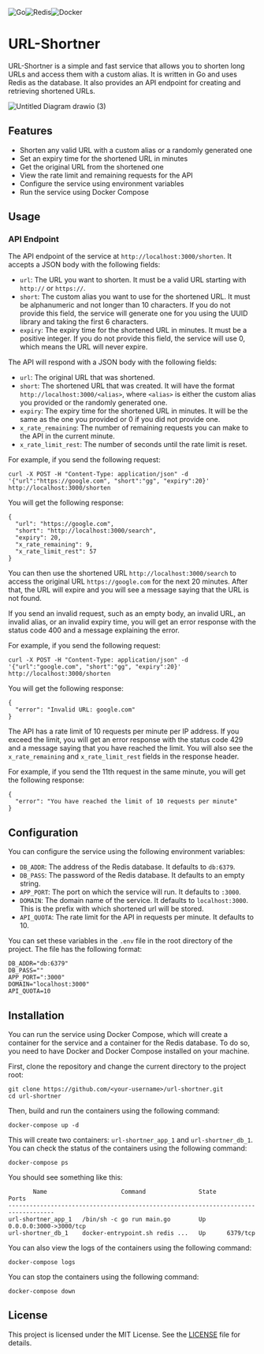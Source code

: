 ![Go](https://img.shields.io/badge/go-%2300ADD8.svg?style=for-the-badge&logo=go&logoColor=white)![Redis](https://img.shields.io/badge/redis-%23DD0031.svg?style=for-the-badge&logo=redis&logoColor=white)![Docker](https://img.shields.io/badge/docker-%230db7ed.svg?style=for-the-badge&logo=docker&logoColor=white)
# URL-Shortner

URL-Shortner is a simple and fast service that allows you to shorten long URLs and access them with a custom alias. It is written in Go and uses Redis as the database. It also provides an API endpoint for creating and retrieving shortened URLs.

![Untitled Diagram drawio (3)](https://github.com/itishrishikesh/url-shortner/assets/24785679/2fe36927-b9c1-4a61-be08-595c6a133919)

## Features

- Shorten any valid URL with a custom alias or a randomly generated one
- Set an expiry time for the shortened URL in minutes
- Get the original URL from the shortened one
- View the rate limit and remaining requests for the API
- Configure the service using environment variables
- Run the service using Docker Compose

## Usage

### API Endpoint

The API endpoint of the service at `http://localhost:3000/shorten`. It accepts a JSON body with the following fields:

- `url`: The URL you want to shorten. It must be a valid URL starting with `http://` or `https://`.
- `short`: The custom alias you want to use for the shortened URL. It must be alphanumeric and not longer than 10 characters. If you do not provide this field, the service will generate one for you using the UUID library and taking the first 6 characters.
- `expiry`: The expiry time for the shortened URL in minutes. It must be a positive integer. If you do not provide this field, the service will use 0, which means the URL will never expire.

The API will respond with a JSON body with the following fields:

- `url`: The original URL that was shortened.
- `short`: The shortened URL that was created. It will have the format `http://localhost:3000/<alias>`, where `<alias>` is either the custom alias you provided or the randomly generated one.
- `expiry`: The expiry time for the shortened URL in minutes. It will be the same as the one you provided or 0 if you did not provide one.
- `x_rate_remaining`: The number of remaining requests you can make to the API in the current minute.
- `x_rate_limit_rest`: The number of seconds until the rate limit is reset.

For example, if you send the following request:

```
curl -X POST -H "Content-Type: application/json" -d '{"url":"https://google.com", "short":"gg", "expiry":20}' http://localhost:3000/shorten
```

You will get the following response:

```
{
  "url": "https://google.com",
  "short": "http://localhost:3000/search",
  "expiry": 20,
  "x_rate_remaining": 9,
  "x_rate_limit_rest": 57
}
```

You can then use the shortened URL `http://localhost:3000/search` to access the original URL `https://google.com` for the next 20 minutes. After that, the URL will expire and you will see a message saying that the URL is not found.

If you send an invalid request, such as an empty body, an invalid URL, an invalid alias, or an invalid expiry time, you will get an error response with the status code 400 and a message explaining the error.

For example, if you send the following request:

```
curl -X POST -H "Content-Type: application/json" -d '{"url":"google.com", "short":"gg", "expiry":20}' http://localhost:3000/shorten
```

You will get the following response:

```
{
  "error": "Invalid URL: google.com"
}
```

The API has a rate limit of 10 requests per minute per IP address. If you exceed the limit, you will get an error response with the status code 429 and a message saying that you have reached the limit. You will also see the `x_rate_remaining` and `x_rate_limit_rest` fields in the response header.

For example, if you send the 11th request in the same minute, you will get the following response:

```
{
  "error": "You have reached the limit of 10 requests per minute"
}
```

## Configuration

You can configure the service using the following environment variables:

- `DB_ADDR`: The address of the Redis database. It defaults to `db:6379`.
- `DB_PASS`: The password of the Redis database. It defaults to an empty string.
- `APP_PORT`: The port on which the service will run. It defaults to `:3000`.
- `DOMAIN`: The domain name of the service. It defaults to `localhost:3000`. This is the prefix with which shortened url will be stored.
- `API_QUOTA`: The rate limit for the API in requests per minute. It defaults to 10.

You can set these variables in the `.env` file in the root directory of the project. The file has the following format:

```
DB_ADDR="db:6379"  
DB_PASS=""  
APP_PORT=":3000"  
DOMAIN="localhost:3000"  
API_QUOTA=10
```

## Installation

You can run the service using Docker Compose, which will create a container for the service and a container for the Redis database. To do so, you need to have Docker and Docker Compose installed on your machine.

First, clone the repository and change the current directory to the project root:

```
git clone https://github.com/<your-username>/url-shortner.git
cd url-shortner
```

Then, build and run the containers using the following command:

```
docker-compose up -d
```

This will create two containers: `url-shortner_app_1` and `url-shortner_db_1`. You can check the status of the containers using the following command:

```
docker-compose ps
```

You should see something like this:

```
       Name                     Command               State           Ports         
-----------------------------------------------------------------------------------
url-shortner_app_1   /bin/sh -c go run main.go        Up      0.0.0.0:3000->3000/tcp
url-shortner_db_1    docker-entrypoint.sh redis ...   Up      6379/tcp             
```

You can also view the logs of the containers using the following command:

```
docker-compose logs
```

You can stop the containers using the following command:

```
docker-compose down
```

## License

This project is licensed under the MIT License. See the [LICENSE](LICENSE) file for details.
